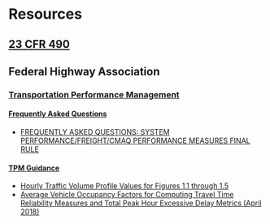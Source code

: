 # Resources

## [23 CFR 490](https://www.govinfo.gov/content/pkg/FR-2017-01-18/pdf/2017-00681.pdf)

## Federal Highway Association

### [Transportation Performance Management](https://www.fhwa.dot.gov/tpm/)

#### [Frequently Asked Questions](https://www.fhwa.dot.gov/tpm/faq.cfm)

  * [FREQUENTLY ASKED QUESTIONS: SYSTEM PERFORMANCE/FREIGHT/CMAQ PERFORMANCE MEASURES FINAL RULE](https://www.fhwa.dot.gov/tpm/rule/pm3/faqs.pdf)

#### [TPM Guidance](https://www.fhwa.dot.gov/tpm/guidance/)

  * [Hourly Traffic Volume Profile Values for Figures 1.1 through 1.5](https://www.fhwa.dot.gov/tpm/guidance/60_minute_volume_profile_lookup.xlsx)
  * [Average Vehicle Occupancy Factors for Computing Travel Time Reliability Measures and Total Peak Hour Excessive Delay Metrics (April 2018)](https://www.fhwa.dot.gov/tpm/guidance/avo_factors.pdf)
